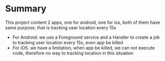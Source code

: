 # Summary

This project content 2 apps, one for android, one for ios, both of them have same purpose, that is tracking user location every 15s

- For Android: we use a Foreground service and a Handler to create a job to tracking user location every 15s, even app be killed 
- For iOS. we have a limitation, when app be killed, we can not execute code, therefore no way to tracking location in this situation
